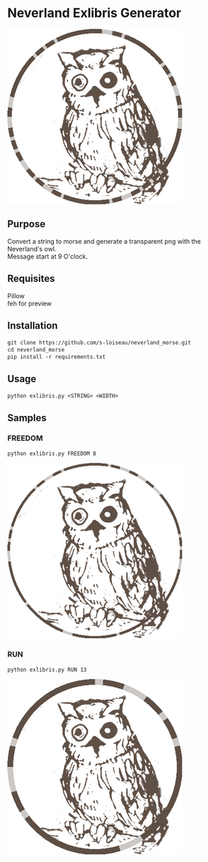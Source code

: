 # Neverland Exlibris Generator
![](samples/EXLIBRIS.png)

## Purpose
Convert a string to morse and generate a transparent png with the Neverland's owl.  
Message start at 9 O'clock.  

## Requisites
Pillow  
feh for preview  

## Installation
```
git clone https://github.com/s-loiseau/neverland_morse.git
cd neverland_morse
pip install -r requirements.txt
```  

## Usage
```
python exlibris.py <STRING> <WIDTH>
```  

## Samples
### FREEDOM
```
python exlibris.py FREEDOM 8
```  
![](samples/FREEDOM.png)

### RUN
```
python exlibris.py RUN 13
```  
![](samples/RUN.png)

